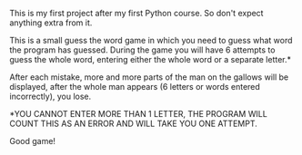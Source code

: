 This is my first project after my first Python course. So don't expect anything extra from it.

This is a small guess the word game in which you need to guess what word the program has guessed. During the game you will have 6 attempts to guess the whole word, entering either the whole word or a separate letter.*

After each mistake, more and more parts of the man on the gallows will be displayed, after the whole man appears (6 letters or words entered incorrectly), you lose.

*YOU CANNOT ENTER MORE THAN 1 LETTER, THE PROGRAM WILL COUNT THIS AS AN ERROR AND WILL TAKE YOU ONE ATTEMPT.

Good game!